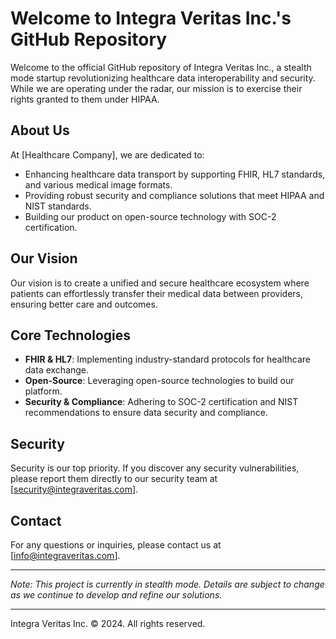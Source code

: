 # Welcome to Integra Veritas Inc.'s GitHub Repository

Welcome to the official GitHub repository of Integra Veritas Inc., a stealth mode startup revolutionizing healthcare data interoperability and security. While we are operating under the radar, our mission is to exercise their rights granted to them under HIPAA.

## About Us

At [Healthcare Company], we are dedicated to:
- Enhancing healthcare data transport by supporting FHIR, HL7 standards, and various medical image formats.
- Providing robust security and compliance solutions that meet HIPAA and NIST standards.
- Building our product on open-source technology with SOC-2 certification.

## Our Vision

Our vision is to create a unified and secure healthcare ecosystem where patients can effortlessly transfer their medical data between providers, ensuring better care and outcomes.

## Core Technologies

- **FHIR & HL7**: Implementing industry-standard protocols for healthcare data exchange.
- **Open-Source**: Leveraging open-source technologies to build our platform.
- **Security & Compliance**: Adhering to SOC-2 certification and NIST recommendations to ensure data security and compliance.


## Security

Security is our top priority. If you discover any security vulnerabilities, please report them directly to our security team at [security@integraveritas.com].

## Contact

For any questions or inquiries, please contact us at [info@integraveritas.com].

---

*Note: This project is currently in stealth mode. Details are subject to change as we continue to develop and refine our solutions.*

---

Integra Veritas Inc. © 2024. All rights reserved.
